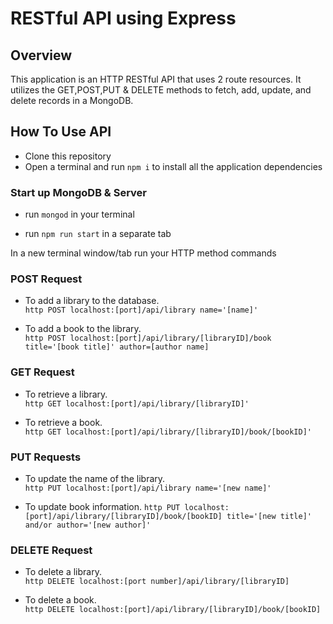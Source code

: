 # **RESTful API using Express**

## Overview

  This application is an HTTP RESTful API that uses 2 route resources. It utilizes the GET,POST,PUT & DELETE methods to fetch, add, update, and delete records in a MongoDB.

## **How To Use API**

  * Clone this repository
  * Open a terminal and run `npm i` to install all the application dependencies

### **Start up MongoDB & Server**

  * run `mongod` in your terminal

  * run `npm run start` in a separate tab


In a new terminal window/tab run your HTTP method commands

### **POST Request**

  * To add a library to the database.   
    `http POST localhost:[port]/api/library name='[name]'`

  * To add a book to the library.  
    `http POST localhost:[port]/api/library/[libraryID]/book title='[book title]' author=[author name]`

### **GET Request**

  * To retrieve a library.  
    `http GET localhost:[port]/api/library/[libraryID]'`

  * To retrieve a book.  
    `http GET localhost:[port]/api/library/[libraryID]/book/[bookID]'`

### **PUT Requests**
  * To update the name of the library.  
    `http PUT localhost:[port]/api/library name='[new name]'`

  * To update book information.
    `http PUT localhost:[port]/api/library/[libraryID]/book/[bookID] title='[new title]' and/or author='[new author]'`

### **DELETE Request**

  * To delete a library.  
    `http DELETE localhost:[port number]/api/library/[libraryID]`

  * To delete a book.  
    `http DELETE localhost:[port]/api/library/[libraryID]/book/[bookID]`
